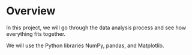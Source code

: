 # Overview

In this project, we will go through the data analysis process and see how everything fits together.

We will use the Python libraries NumPy, pandas, and Matplotlib.
